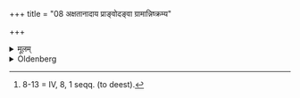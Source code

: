 +++
title = "08 अक्षतानादाय प्राङ्वोदङ्वा ग्रामान्निष्क्रम्य"

+++

<details><summary>मूलम्</summary>

अक्षतानादाय प्राङ्वोदङ्वा ग्रामान्निष्क्रम्य जुहुयादञ्जलिना हये राक इति चतसृभिः ८
</details>

<details><summary>Oldenberg</summary>

8 [^fn_1028]. Taking a portion of fried grain, he should go out of the village in a northern or eastern direction, and should sacrifice it with his joined hands with the four (verses), 'Hearken, Rākā!' (MB. II, 6, 2 seqq.).

[^fn_1028]: 8-13 = IV, 8, 1 seqq. (to deest).
</details>
